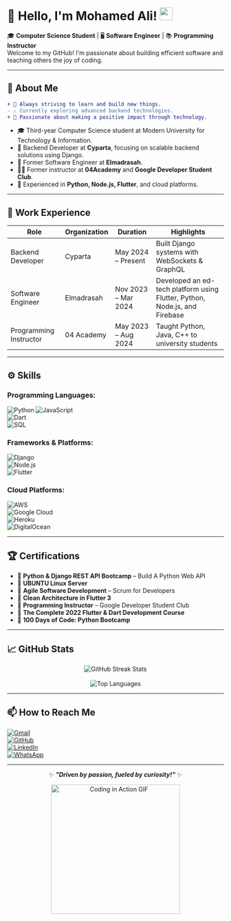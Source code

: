 # 👋 Hello, I'm Mohamed Ali! <img src="https://media.giphy.com/media/hvRJCLFzcasrR4ia7z/giphy.gif" width="30px">

🎓 **Computer Science Student** | 🖥️ **Software Engineer** | 📚 **Programming Instructor**  
Welcome to my GitHub! I'm passionate about building efficient software and teaching others the joy of coding.  

---

## 🌟 About Me  
```diff
+ 🚀 Always striving to learn and build new things.
- ⚠️ Currently exploring advanced backend technologies.
+ 🎯 Passionate about making a positive impact through technology.
```

- 🎓 Third-year Computer Science student at Modern University for Technology & Information.  
- 💼 Backend Developer at **Cyparta**, focusing on scalable backend solutions using Django.
- 💼 Former Software Engineer at **Elmadrasah**.   
- 👨‍🏫 Former instructor at **04Academy** and **Google Developer Student Club**.  
- 🔧 Experienced in **Python, Node.js, Flutter**, and cloud platforms.

---

## 💼 Work Experience  
| **Role**                | **Organization**      | **Duration**        | **Highlights**                                    |
|-------------------------|-----------------------|---------------------|--------------------------------------------------|
| Backend Developer       | Cyparta               | May 2024 – Present  | Built Django systems with WebSockets & GraphQL   |
| Software Engineer       | Elmadrasah            | Nov 2023 – Mar 2024 | Developed an ed-tech platform using Flutter, Python, Node.js, and Firebase |
| Programming Instructor  | 04 Academy            | May 2023 – Aug 2024 | Taught Python, Java, C++ to university students |

---

## ⚙️ Skills  
### **Programming Languages:**  
![Python](https://img.shields.io/badge/Python-3670A0?style=for-the-badge&logo=python&logoColor=ffdd54) 
![JavaScript](https://img.shields.io/badge/JavaScript-F7DF1E?style=for-the-badge&logo=javascript&logoColor=black)  
![Dart](https://img.shields.io/badge/Dart-0175C2?style=for-the-badge&logo=dart&logoColor=white)  
![SQL](https://img.shields.io/badge/SQL-316192?style=for-the-badge&logo=postgresql&logoColor=white)  

### **Frameworks & Platforms:**  
![Django](https://img.shields.io/badge/Django-092E20?style=for-the-badge&logo=django&logoColor=white)  
![Node.js](https://img.shields.io/badge/Node.js-339933?style=for-the-badge&logo=nodedotjs&logoColor=white)  
![Flutter](https://img.shields.io/badge/Flutter-02569B?style=for-the-badge&logo=flutter&logoColor=white)  

### **Cloud Platforms:**  
![AWS](https://img.shields.io/badge/AWS-232F3E?style=for-the-badge&logo=amazon-aws&logoColor=white)  
![Google Cloud](https://img.shields.io/badge/Google_Cloud-4285F4?style=for-the-badge&logo=google-cloud&logoColor=white)  
![Heroku](https://img.shields.io/badge/Heroku-430098?style=for-the-badge&logo=heroku&logoColor=white)  
![DigitalOcean](https://img.shields.io/badge/DigitalOcean-0080FF?style=for-the-badge&logo=digitalocean&logoColor=white)  

---

## 🏆 Certifications  
- 🏅 **Python & Django REST API Bootcamp** – Build A Python Web API  
- 🏅 **UBUNTU Linux Server**  
- 🏅 **Agile Software Development** – Scrum for Developers  
- 🏅 **Clean Architecture in Flutter 3**  
- 🏅 **Programming Instructor** – Google Developer Student Club  
- 🏅 **The Complete 2022 Flutter & Dart Development Course**  
- 🏅 **100 Days of Code: Python Bootcamp**

---

## 📈 GitHub Stats  
<div align="center">
  <img src="https://github-readme-streak-stats.herokuapp.com/?user=averageSadGhost&theme=radical&hide_border=true" alt="GitHub Streak Stats" />
  <br><br>
  <img src="https://github-readme-stats.vercel.app/api/top-langs/?username=averageSadGhost&layout=compact&theme=radical" alt="Top Languages" />
</div>

---

## 📫 How to Reach Me  
[![Gmail](https://img.shields.io/badge/Gmail-D14836?style=for-the-badge&logo=gmail&logoColor=white)](mailto:mohamed.ali.sayed.dev@gmail.com)  
[![GitHub](https://img.shields.io/badge/GitHub-100000?style=for-the-badge&logo=github&logoColor=white)](https://github.com/averageSadGhost)  
[![LinkedIn](https://img.shields.io/badge/LinkedIn-0A66C2?style=for-the-badge&logo=linkedin&logoColor=white)](https://www.linkedin.com/in/mohamed-ali-3916b425a/)  
[![WhatsApp](https://img.shields.io/badge/WhatsApp-25D366?style=for-the-badge&logo=whatsapp&logoColor=white)](https://wa.me/201100970173)  

---

<div align="center">

✨ **_"Driven by passion, fueled by curiosity!"_** ✨  

<img src="https://media.giphy.com/media/qgQUggAC3Pfv687qPC/giphy.gif" width="300px" alt="Coding in Action GIF" />

</div>

